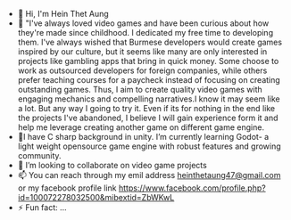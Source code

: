 - 👋 Hi, I'm Hein Thet Aung
- 👀 "I've always loved video games and have been curious about how they're made since childhood. I dedicated my free time to developing them. I've always wished that Burmese developers would create games inspired by our culture, but it seems like many are only interested in projects like gambling apps that bring in quick money. Some choose to work as outsourced developers for foreign companies, while others prefer teaching courses for a paycheck instead of focusing on creating outstanding games. Thus, I aim to create quality video games with engaging mechanics and compelling narratives.I know it may seem like a lot. But any way I going to try it. Even if its for nothing in the end like the projects I've abandoned, I believe I will gain experience form it and help me leverage creating another game on different game engine.
- 🌱I have C sharp background in unity. I’m currently learning Godot- a light weight opensource game engine with robust features and growing community. 
- 💞️ I’m looking to collaborate on video game projects
- 📫 You can reach through my emil address heinthetaung47@gmail.com or my facebook profile link https://www.facebook.com/profile.php?id=100072278032500&mibextid=ZbWKwL
- ⚡ Fun fact: ...

<!---
HeinThetGit/HeinThetGit is a ✨ special ✨ repository because its `README.md` (this file) appears on your GitHub profile.
You can click the Preview link to take a look at your changes.
--->
